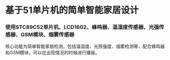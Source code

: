 # 基于51单片机的简单智能家居设计
### 使用STC89C52单片机、LCD1602、蜂鸣器、温湿度传感器、光强传感器、GSM模块、烟雾传感器
核心功能为简单智能家居检测，包括温湿度、光照强度、烟雾检测等，配合蜂鸣器和GSM模块，可以在出现情况的时候进行播报。